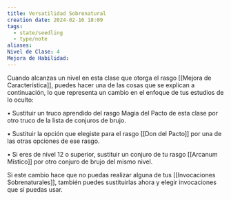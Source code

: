 ```yaml
---
title: Versatilidad Sobrenatural
creation date: 2024-02-16 18:09
tags:
  - state/seedling
  - type/note
aliases: 
Nivel de Clase: 4
Mejora de Habilidad:
---
```

Cuando alcanzas un nivel en esta clase que otorga el rasgo [[Mejora de Característica]], puedes hacer una de las cosas que se explican a continuación, lo que representa un cambio en el enfoque de tus estudios de lo oculto:

• Sustituir un truco aprendido del rasgo Magia del Pacto de esta clase por otro truco de la lista de
conjuros de brujo.

• Sustituir la opción que elegiste para el rasgo [[Don del Pacto]] por una de las otras opciones de ese rasgo.

• Si eres de nivel 12 o superior, sustituir un conjuro de tu rasgo [[Arcanum Místico]] por otro conjuro de brujo del mismo nivel.

Si este cambio hace que no puedas realizar alguna de tus [[Invocaciones Sobrenaturales]], también
puedes sustituirlas ahora y elegir invocaciones que sí puedas usar.



